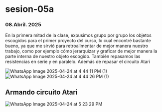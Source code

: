 # sesion-05a

### 08.Abril. 2025

En la primera mitad de la clase, expusimos grupo por grupo los objetos escogidos para el primer proyecto del curso, lo cual encontré bastante bueno, ya que me sirvió para retroalimentar de mejor manera nuestro trabajo, como por ejemplo cómo jerarquizar y graficar de  mejor manera la parte interna de nuestro objeto escogido. También repasamos las resistencias en serie y en paralelo. Además de repasar el circuito Atari

![WhatsApp Image 2025-04-24 at 4 44 11 PM (1)](https://github.com/user-attachments/assets/dbfd4987-cea1-47f2-b0cd-0a85b0400f1a)
![WhatsApp Image 2025-04-24 at 4 44 26 PM (1)](https://github.com/user-attachments/assets/a13598ab-acf4-41e3-9618-fc383d482b45)

## Armando circuito Atari

![WhatsApp Image 2025-04-24 at 5 23 29 PM](https://github.com/user-attachments/assets/e8fd6e33-693f-467e-b447-fbcfc925829b)
